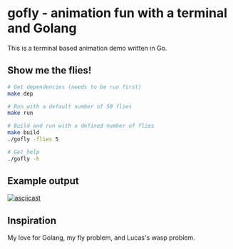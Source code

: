 # gofly - animation fun with a terminal and Golang

This is a terminal based animation demo written in Go.

## Show me the flies!

```sh
# Get dependencies (needs to be run first)
make dep

# Run with a default number of 50 flies
make run

# Build and run with a defined number of flies
make build
./gofly -flies 5

# Get help
./gofly -h
```

## Example output

[![asciicast](https://asciinema.org/a/511560.svg)](https://asciinema.org/a/511560)

## Inspiration

My love for Golang, my fly problem, and Lucas's wasp problem.
